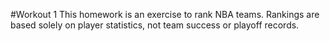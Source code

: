 #Workout 1
This homework is an exercise to rank NBA teams. Rankings are based solely on player statistics, not team success or playoff records.
